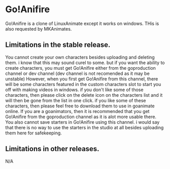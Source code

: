 # Go!Anifire
Go!Anifire is a clone of LinuxAnimate except it works on windows. THis is also requested by MKAnimates.

## Limitations in the stable release.
You cannot create your own characters besides uploading and deleting them. i know that this may sound curel to some. but if you want the ability to create characters, you must get Go!Anifire either from the goproduction channel or dev channel (dev channel is not recomended as it may be unstable) However, when you first get Go!Anifire from this channel, there will be some characters featured in the custom characters slot to start you off with making videos in windows. if you don't like some of those characters, then please click on the delete icon on the characters list and it will then be gone from the list in one click. if you like some of these characters, then please feel free to download them to use in goanimate online. If you are a goanimators, then it is recommended that you get Go!Anifire from the goproduction channel as it is alot more usable there.
You also cannot save starters in Go!Anifire using this channel. i would say that there is no way to use the starters in the studio at all besides uploading them here for safekeeping.

## Limitations in other releases.
N/A
